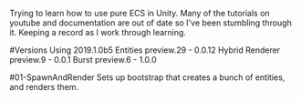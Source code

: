 Trying to learn how to use pure ECS in Unity. Many of the tutorials on youtube and documentation are out of date so I've been stumbling through it. Keeping a record as I work through learning.

#Versions
Using 2019.1.0b5
Entities preview.29 - 0.0.12
Hybrid Renderer preview.9 - 0.0.1
Burst preview.6 - 1.0.0

#01-SpawnAndRender
Sets up bootstrap that creates a bunch of entities, and renders them.


